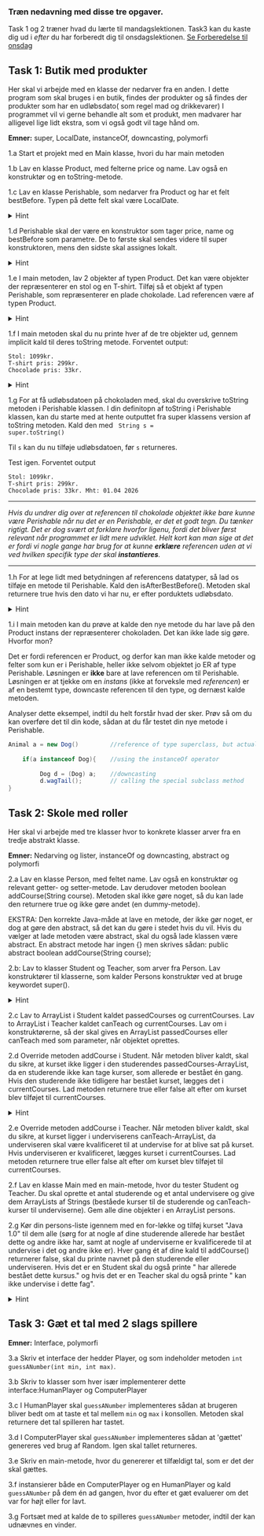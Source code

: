 ### Træn nedavning med disse tre opgaver. 

Task 1 og 2 træner hvad du lærte til mandagslektionen. Task3 kan du kaste dig ud i _efter_ du har forberedt dig til onsdagslektionen.
[Se Forberedelse til onsdag](https://dat1cphbusiness.github.io/content/inheritance/#onsdag)

## Task 1: Butik med produkter
Her skal vi arbejde med en klasse der nedarver fra en anden. I dette program som skal bruges i en butik, findes der produkter og så findes der produkter som har en udløbsdato( som regel mad og drikkevarer)
I programmet vil vi gerne behandle alt som et produkt, men madvarer har alligevel lige lidt ekstra, som vi også godt vil tage hånd om.

**Emner:** super, LocalDate, instanceOf, downcasting, polymorfi

1.a Start et projekt med en Main klasse, hvori du har main metoden

1.b Lav en klasse Product, med felterne price og name. Lav også en konstruktør og en toString-metode.

1.c Lav en klasse Perishable, som nedarver fra Product og har et felt bestBefore. Typen på dette felt skal være LocalDate.

 <details>
        <summary>
             Hint
 </summary>
Har du aldrig brugt LocalDate datatypen?
Ofte sætter man sig først ind i en datatype når behovet opstår. 
Her kan man vælge enten at slå datatypen op i <a href="https://docs.oracle.com/javase/8/docs/api/java/time/LocalDate.html">Java API dokumentationen</a> eller man kan lave en generel søgning og finde en forklaring, måske med nogle gode eksempler.
    </details>  

1.d Perishable skal der være en konstruktor som tager price, name og bestBefore som parametre. De to første skal sendes videre til super konstruktoren, mens den sidste skal assignes lokalt.
  <details> 
        <summary> Hint</summary>
  Læs om super og se hvordan man kalder super klassens konstruktor <a href="https://www.baeldung.com/java-super">her</a>.
   </details> 

1.e I main metoden, lav 2 objekter af typen Product. Det kan være objekter der repræsenterer en stol og en T-shirt.
Tilføj så et objekt af typen Perishable, som repræsenterer en plade chokolade. Lad referencen være af typen Product.

<details> 
        <summary> Hint</summary>
            Konstruktoren til Perishable forventer en dato. Derfor er du nødt til først at lave en dato instans som du kan sende med som argument til konstruktoren. Det gør du sådan her:

<code>LocalDate date = LocalDate.of(2026, 4, 1);</code>

Læs mere om <a href="https://www.baeldung.com/java-creating-localdate-with-values">custom dates</a>
</details> 


1.f I main metoden skal du nu printe hver af de tre objekter ud, gennem implicit kald til deres toString metode.
Forventet output:
```
Stol: 1099kr.
T-shirt pris: 299kr. 
Chocolade pris: 33kr.
```


<details> 
        <summary> Hint</summary>
         Et implicit kald til et objekts konstruktor kan ske ved blot at give referencen til objektet som argumentet til println metoden:

<code>System.out.print(product1)</code>
(println metoden vil kalde objektets toString metode for dig)
</details> 



1.g For at få udløbsdatoen på chokoladen med, skal du overskrive toString metoden i Perishable klassen.
I din definitopn af toString i Perishable klassen, kan du starte med at hente outputtet fra super klassens version af toString metoden. Kald den med
<code>
String s = super.toString()
</code>

Til ```s``` kan du nu tilføje udløbsdatoen, før ```s``` returneres.

Test igen. Forventet output

``` 
Stol: 1099kr.
T-shirt pris: 299kr. 
Chocolade pris: 33kr. Mht: 01.04 2026
```

---------

_Hvis du undrer dig over at referencen til chokolade objektet ikke bare kunne være Perishable når nu det er en Perishable, er det et godt tegn. Du tænker rigtigt.
Det er dog svært at forklare hvorfor ligenu, fordi det bliver først relevant når programmet er lidt mere udviklet.
Helt kort kan man sige at det er fordi vi nogle gange har brug for at kunne **erklære** referencen uden at vi ved hvilken specifik type der skal **instantieres**._

---------
1.h For at lege lidt med betydningen af referencens datatyper, så lad os tilføje en metode til Perishable. Kald den isAfterBestBefore(). Metoden skal returnere true hvis den dato vi har nu, er efter porduktets udløbsdato.

<details> 
        <summary> Hint</summary>
Du skal kigge på <code>LocalDate.now()</code> og <code>date.isAfter()</code> 
   </details> 

1.i I main metoden kan du prøve at kalde den nye metode du har lave på den Product instans der repræsenterer chokoladen. Det kan ikke lade sig gøre. Hvorfor mon?

Det er fordi referencen er Product, og derfor kan man ikke kalde metoder og felter som kun er i Perishable, heller ikke selvom objektet jo ER af type Perishable.
Løsningen er **ikke** bare at lave referencen om til Perishable. Løsningen er at tjekke om en _instans_ (ikke at forveksle med _referencen_) er af en bestemt type, downcaste referencen til den type, og dernæst kalde metoden.

Analyser dette eksempel, indtil du helt forstår hvad der sker.
Prøv så om du kan overføre det til din kode, sådan at du får testet din nye metode i Perishable.

```java
Animal a = new Dog()         //reference of type superclass, but actual instance of type subclass  
        
    if(a instanceof Dog){    //using the instanceOf operator 
        
         Dog d = (Dog) a;    //downcasting  
         d.wagTail();        // calling the special subclass method
}
```



## Task 2: Skole med roller
Her skal vi arbejde med tre klasser hvor to konkrete klasser arver fra en tredje abstrakt klasse.

**Emner:** Nedarving og lister, instanceOf og downcasting, abstract og polymorfi

2.a Lav en klasse Person, med feltet name. Lav også en konstruktør og relevant getter- og setter-metode. Lav derudover metoden boolean addCourse(String course). Metoden skal ikke gøre noget, så du kan lade den returnere true og ikke gøre andet (en dummy-metode).

EKSTRA: Den korrekte Java-måde at lave en metode, der ikke gør noget, er dog at gøre den abstract, så det kan du gøre i stedet hvis du vil. Hvis du vælger at lade metoden være abstract, skal du også lade klassen være abstract. En abstract metode har ingen {} men skrives sådan: public abstract boolean addCourse(String course);

2.b: Lav to klasser Student og Teacher, som arver fra Person. Lav konstruktører til klasserne, som kalder Persons konstruktør ved at bruge keywordet super().
  <details> 
        <summary> Hint</summary>
  Læs om super og se hvordan man kalder super klassens konstruktor <a href="https://www.baeldung.com/java-super">her</a>.
   </details> 


2.c Lav to ArrayList<String> i Student kaldet passedCourses og currentCourses. Lav to ArrayList<String> i Teacher kaldet canTeach og currentCourses. Lav om i konstruktørerne, så der skal gives en ArrayList<String> passedCourses eller canTeach med som parameter, når objektet oprettes.

2.d Override metoden addCourse i Student. Når metoden bliver kaldt, skal du sikre, at kurset ikke ligger i den studerendes passedCourses-ArrayList, da en studerende ikke kan tage kurser, som allerede er bestået én gang. Hvis den studerende ikke tidligere har bestået kurset, lægges det i currentCourses. Lad metoden returnere true eller false alt efter om kurset blev tilføjet til currentCourses.

 <details>
        <summary>Hint </summary>
         Se om ikke <a href="https://docs.oracle.com/javase/8/docs/api/java/util/ArrayList.html">ArrayList</a> har en metode, der kan hjælpe dig med opgaven.
 </details> 

2.e Override metoden addCourse i Teacher. Når metoden bliver kaldt, skal du sikre, at kurset ligger i underviserens canTeach-ArrayList, da underviseren skal være kvalificeret til at undervise for at blive sat på kurset. Hvis underviseren er kvalificeret, lægges kurset i currentCourses. Lad metoden returnere true eller false alt efter om kurset blev tilføjet til currentCourses.

2.f Lav en klasse Main med en main-metode, hvor du tester Student og Teacher. Du skal oprette et antal studerende og et antal undervisere og give dem ArrayLists af Strings (beståede kurser til de studerende og canTeach-kurser til underviserne). Gem alle dine objekter i en ArrayList<Person> persons.

2.g Kør din persons-liste igennem med en for-løkke og tilføj kurset "Java 1.0" til dem alle (sørg for at nogle af dine studerende allerede har bestået dette og andre ikke har, samt at nogle af underviserne er kvalificerede til at undervise i det og andre ikke er). Hver gang ét af dine kald til addCourse() returnerer false, skal du printe navnet på den studerende eller underviseren. Hvis det er en Student skal du også printe " har allerede bestået dette kursus." og hvis det er en Teacher skal du også printe " kan ikke undervise i dette fag".
 <details>
        <summary>Hint </summary>
        For at finde ud af om der er tale om et Student-objekt eller et Teacher-objekt, skal du bruge instanceof. 
         </details> 



## Task 3: Gæt et tal med 2 slags spillere

**Emner:** Interface, polymorfi

3.a Skriv et interface der hedder Player, og som indeholder metoden `int guessANumber(int min, int max)`.

3.b Skriv to klasser som hver især implementerer dette interface:HumanPlayer og ComputerPlayer

3.c I HumanPlayer skal `guessANumber` implementeres sådan at brugeren bliver bedt om at taste et tal mellem `min` og `max` i konsollen. Metoden skal returnere det tal spilleren har tastet.

3.d I ComputerPlayer skal `guessANumber` implementeres sådan at 'gættet' genereres ved brug af Random. Igen skal tallet returneres.

3.e Skriv en main-metode, hvor du genererer et tilfældigt tal, som er det der skal gættes.

3.f instansierer både en ComputerPlayer og en HumanPlayer og kald `guessANumber` på dem én ad gangen, hvor du efter et gæt evaluerer om det var for højt eller for lavt.

3.g Fortsæt med at kalde de to spilleres `guessANumber` metoder, indtil der kan udnævnes en vinder.




